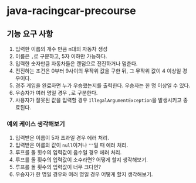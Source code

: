 # java-racingcar-precourse

## 기능 요구 사항
1. 입력한 이름의 개수 만큼 n대의 자동차 생성
2. 이름은 `,`로 구분하고, 5자 이하만 가능하다.
3. 입력한 숫자만큼 자동차들은 랜덤으로 전진하거나 멈춘다.
4. 전진하는 조건은 0부터 9사이의 무작위 값을 구한 뒤, 그 무작위 값이 4 이상일 경우이다.
5. 경주 게임을 완료하면 누가 우승했는지를 출력한다. 우승자는 한 명 이상일 수 있다.
6. 우승자가 여러 명일 경우 `,`로 구분한다.
7. 사용자가 잘못된 값을 입력할 경우 `IllegalArgumentException`을 발생시키고 종료된다.

### 예외 케이스 생각해보기
1. 입력받은 이름이 5자 초과일 경우 에러 처리.
2. 입력받은 이름의 값이 `null`이거나 `""`일 때 에러 처리. 
3. 루프를 돌 횟수의 입력값이 음수일 경우 에러 처리.
4. 루프를 돌 횟수의 입력값이 소수라면? 어떻게 할지 생각해보기.
5. 루프를 돌 횟수의 입력값이 너무 크다면?
6. 우승자가 한 명일 경우와 여러 명일 경우 어떻게 할지 생각해보기.
